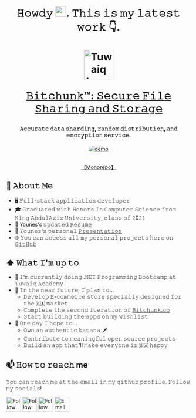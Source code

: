 <h1 align="center">
𝙷𝚘𝚠𝚍𝚢 <img src="https://github.com/TheDudeThatCode/TheDudeThatCode/blob/master/Assets/Hi.gif" width="29px">. 𝚃𝚑𝚒𝚜 𝚒𝚜 𝚖𝚢 𝚕𝚊𝚝𝚎𝚜𝚝 𝚠𝚘𝚛𝚔 👇.
<br/>
<br/>
<a href="https://bitchunk.co/" target="_blank"><img src="https://raw.githubusercontent.com/YounesAlturkey/bitchunk/main/frontend/public/logo.png" alt="Tuwaiq Logo" width="80"/></a>

<a href="https://bitchunk.co/" target="_blank">𝙱𝚒𝚝𝚌𝚑𝚞𝚗𝚔™: 𝚂𝚎𝚌𝚞𝚛𝚎 𝙵𝚒𝚕𝚎 𝚂𝚑𝚊𝚛𝚒𝚗𝚐 𝚊𝚗𝚍 𝚂𝚝𝚘𝚛𝚊𝚐𝚎</a>

</h1>
<h4 align="center">𝙰𝚌𝚌𝚞𝚛𝚊𝚝𝚎 𝚍𝚊𝚝𝚊 𝚜𝚑𝚊𝚛𝚍𝚒𝚗𝚐, 𝚛𝚊𝚗𝚍𝚘𝚖 𝚍𝚒𝚜𝚝𝚛𝚒𝚋𝚞𝚝𝚒𝚘𝚗, 𝚊𝚗𝚍 𝚎𝚗𝚌𝚛𝚢𝚙𝚝𝚒𝚘𝚗 𝚜𝚎𝚛𝚟𝚒𝚌𝚎.</h4>


<div align="center">
  <a href="https://bitchunk.co/" target="_blank"><img src="https://raw.githubusercontent.com/YounesAlturkey/bitchunk/main/frontend/src/assets/img/demo.gif" alt="demo"/></a>
  </br>
  </br>
  
  [【Monorepo】](https://github.com/younes-alturkey/bitchunk.co)
  
</div> 

## :book: 𝙰𝚋𝚘𝚞𝚝 𝙼𝚎
- 🖥  𝙵𝚞𝚕𝚕-𝚜𝚝𝚊𝚌𝚔 𝚊𝚙𝚙𝚕𝚒𝚌𝚊𝚝𝚒𝚘𝚗 𝚍𝚎𝚟𝚎𝚕𝚘𝚙𝚎𝚛
- 🎓 𝙶𝚛𝚊𝚍𝚞𝚊𝚝𝚎𝚍 𝚠𝚒𝚝𝚑 𝙷𝚘𝚗𝚘𝚛𝚜 𝙸𝚗 𝙲𝚘𝚖𝚙𝚞𝚝𝚎𝚛 𝚂𝚌𝚒𝚎𝚗𝚌𝚎 𝚏𝚛𝚘𝚖 𝙺𝚒𝚗𝚐 𝙰𝚋𝚍𝚞𝚕𝙰𝚣𝚒𝚣 𝚄𝚗𝚒𝚟𝚎𝚛𝚜𝚒𝚝𝚢, 𝚌𝚕𝚊𝚜𝚜 𝚘𝚏 𝟸0𝟸𝟷
- 📝 Younes's 𝚞𝚙𝚍𝚊𝚝𝚎𝚍 [𝚁𝚎𝚜𝚞𝚖𝚎](https://younesalturkey.sa/resume.pdf)
- 🎦 𝚈𝚘𝚞𝚗𝚎𝚜'𝚜 𝚙𝚎𝚛𝚜𝚘𝚗𝚊𝚕 [𝙿𝚛𝚎𝚜𝚎𝚗𝚝𝚊𝚝𝚒𝚘𝚗](https://www.canva.com/design/DAEjD5mr5Ac/-51ko16rSWUSpdNQawj35Q/view)
- 🌐 𝚈𝚘𝚞 𝚌𝚊𝚗 𝚊𝚌𝚌𝚎𝚜𝚜 𝚊𝚕𝚕 𝚖𝚢 𝚙𝚎𝚛𝚜𝚘𝚗𝚊𝚕 𝚙𝚛𝚘𝚓𝚎𝚌𝚝𝚜 𝚑𝚎𝚛𝚎 𝚘𝚗 [𝙶𝚒𝚝𝙷𝚞𝚋](https://github.com/younes-alturkey?tab=repositories)

## ⬆ 𝚆𝚑𝚊𝚝 𝙸'𝚖 𝚞𝚙 𝚝𝚘
- 🔨 𝙸'𝚖 𝚌𝚞𝚛𝚛𝚎𝚗𝚝𝚕𝚢 𝚍𝚘𝚒𝚗𝚐 .𝙽𝙴𝚃 𝙿𝚛𝚘𝚐𝚛𝚊𝚖𝚖𝚒𝚗𝚐 𝙱𝚘𝚘𝚝𝚌𝚊𝚖𝚙 𝚊𝚝 𝚃𝚞𝚠𝚊𝚒𝚚 𝙰𝚌𝚊𝚍𝚎𝚖𝚢
- 🎯 𝙸𝚗 𝚝𝚑𝚎 𝚗𝚎𝚊𝚛 𝚏𝚞𝚝𝚞𝚛𝚎, 𝙸 𝚙𝚕𝚊𝚗 𝚝𝚘...
	- 𝙳𝚎𝚟𝚎𝚕𝚘𝚙 𝙴-𝚌𝚘𝚖𝚖𝚎𝚛𝚌𝚎 𝚜𝚝𝚘𝚛𝚎 𝚜𝚙𝚎𝚌𝚒𝚊𝚕𝚕𝚢 𝚍𝚎𝚜𝚒𝚐𝚗𝚎𝚍 𝚏𝚘𝚛 𝚝𝚑𝚎 🇸🇦 𝚖𝚊𝚛𝚔𝚎𝚝
	- 𝙲𝚘𝚖𝚙𝚕𝚎𝚝𝚎 𝚝𝚑𝚎 𝚜𝚎𝚌𝚘𝚗𝚍 𝚒𝚝𝚎𝚛𝚊𝚝𝚒𝚘𝚗 𝚘𝚏 [𝙱𝚒𝚝𝚌𝚑𝚞𝚗𝚔.𝚌𝚘](https://bitchunk.co)
	- 𝚂𝚝𝚊𝚛𝚝 𝚋𝚞𝚒𝚕𝚍𝚒𝚗𝚐 𝚝𝚑𝚎 𝚊𝚙𝚙𝚜 𝚘𝚗 𝚖𝚢 𝚠𝚒𝚜𝚑𝚕𝚒𝚜𝚝
- 🤞 𝙾𝚗𝚎 𝚍𝚊𝚢 𝙸 𝚑𝚘𝚙𝚎 𝚝𝚘...
	- 𝙾𝚠𝚗 𝚊𝚗 𝚊𝚞𝚝𝚑𝚎𝚗𝚝𝚒𝚌 𝚔𝚊𝚝𝚊𝚗𝚊 🗡️
	- 𝙲𝚘𝚗𝚝𝚛𝚒𝚋𝚞𝚝𝚎 𝚝𝚘 𝚖𝚎𝚊𝚗𝚒𝚗𝚐𝚏𝚞𝚕 𝚘𝚙𝚎𝚗 𝚜𝚘𝚞𝚛𝚌𝚎 𝚙𝚛𝚘𝚓𝚎𝚌𝚝𝚜
	- 𝙱𝚞𝚒𝚕𝚍 𝚊𝚗 𝚊𝚙𝚙 𝚝𝚑𝚊𝚝'll 𝚖𝚊𝚔𝚎 𝚎𝚟𝚎𝚛𝚢𝚘𝚗𝚎 𝚒𝚗 🇸🇦 𝚑𝚊𝚙𝚙𝚢

## 📫 𝙷𝚘𝚠 𝚝𝚘 𝚛𝚎𝚊𝚌𝚑 me
𝚈𝚘𝚞 𝚌𝚊𝚗 𝚛𝚎𝚊𝚌𝚑 𝚖𝚎 𝚊𝚝 𝚝𝚑𝚎 𝚎𝚖𝚊𝚒𝚕 𝚒𝚗 𝚖𝚢 𝚐𝚒𝚝𝚑𝚞𝚋 𝚙𝚛𝚘𝚏𝚒𝚕𝚎. 𝙵𝚘𝚕𝚕𝚘𝚠 𝚖𝚢 𝚜𝚘𝚌𝚒𝚊𝚕𝚜!

[<img src="https://raw.githubusercontent.com/Raymo111/Raymo111/master/socials/linkedin.png" height="40em" align="center" alt="Follow Younes on LinkedIn" title="Follow Younes on LinkedIn"/>](https://www.linkedin.com/in/younes-alturkey)
[<img src="https://raw.githubusercontent.com/Raymo111/Raymo111/master/socials/twitter.svg" height="40em" align="center" alt="Follow Younes on Twitter" title="Follow Younes on Twitter"/>](https://twitter.com/younes_alturkey)
[<img src="https://upload.wikimedia.org/wikipedia/commons/2/26/Spotify_logo_with_text.svg" height="40em" align="center" alt="Follow Younes on Spotify" title="Follow Younes on Spotify"/>](https://open.spotify.com/user/e5n7a9dm50233an41q324sav7)
[<img src="https://img.icons8.com/fluent/48/000000/email-open.png" height="40em" align="center" alt="Email Younes" title="Email Younes Alturkey"/>](mailto:hi@younesalturkey.sa)
